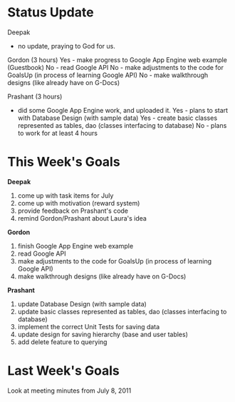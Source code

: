 # Status Update #
Deepak
- no update, praying to God for us.

Gordon (3 hours)
Yes - make progress to Google App Engine web example (Guestbook)
No - read Google API
No - make adjustments to the code for GoalsUp (in process of learning Google API)
No - make walkthrough designs (like already have on G-Docs)

Prashant (3 hours)
- did some Google App Engine work, and uploaded it.
Yes - plans to start with Database Design (with sample data)
Yes - create basic classes represented as tables, dao (classes interfacing to database)
No - plans to work for at least 4 hours

# This Week's Goals #
**Deepak**
  1. come up with task items for July
  1. come up with motivation (reward system)
  1. provide feedback on Prashant's code
  1. remind Gordon/Prashant about Laura's idea

**Gordon**
  1. finish Google App Engine web example
  1. read Google API
  1. make adjustments to the code for GoalsUp (in process of learning Google API)
  1. make walkthrough designs (like already have on G-Docs)

**Prashant**
  1. update Database Design (with sample data)
  1. update basic classes represented as tables, dao (classes interfacing to database)
  1. implement the correct Unit Tests for saving data
  1. update design for saving hierarchy (base and user tables)
  1. add delete feature to querying

# Last Week's Goals #
Look at meeting minutes from July 8, 2011